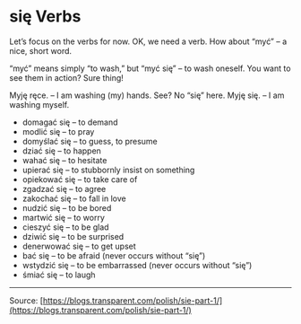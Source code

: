 # się Verbs

Let’s focus on the verbs for now.
OK, we need a verb. How about “myć” – a nice, short word.

“myć” means simply “to wash,” but
“myć się” – to wash oneself.
You want to see them in action? Sure thing!

Myję ręce. – I am washing (my) hands. See? No “się” here.
Myję się. – I am washing myself.


* domagać się – to demand
* modlić się – to pray
* domyślać się – to guess, to presume
* dziać się – to happen
* wahać się – to hesitate
* upierać się – to stubbornly insist on something
* opiekować się – to take care of
* zgadzać się – to agree
* zakochać się – to fall in love
* nudzić się – to be bored
* martwić się – to worry
* cieszyć się – to be glad
* dziwić się – to be surprised
* denerwować się – to get upset
* bać się – to be afraid (never occurs without “się”)
* wstydzić się – to be embarrassed (never occurs without “się”)
* śmiać się – to laugh

------
Source: 
[https://blogs.transparent.com/polish/sie-part-1/](https://blogs.transparent.com/polish/sie-part-1/)